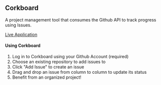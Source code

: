## Corkboard

A project management tool that consumes the Github API to track progress using Issues.

[Live Application](http://corkboard-patwey.herokuapp.com/)

#### Using Corkboard

1. Log in to Corkboard using your Github Account (required)
2. Choose an existing repository to add issues to
3. Click "Add Issue" to create an issue
4. Drag and drop an issue from column to column to update its status
5. Benefit from an organized project!
